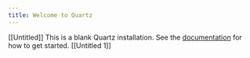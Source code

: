 ```yaml
---
title: Welcome to Quartz
---
```

[[Untitled]]
This is a blank Quartz installation.
See the [documentation](https://quartz.jzhao.xyz) for how to get started.
[[Untitled 1]]